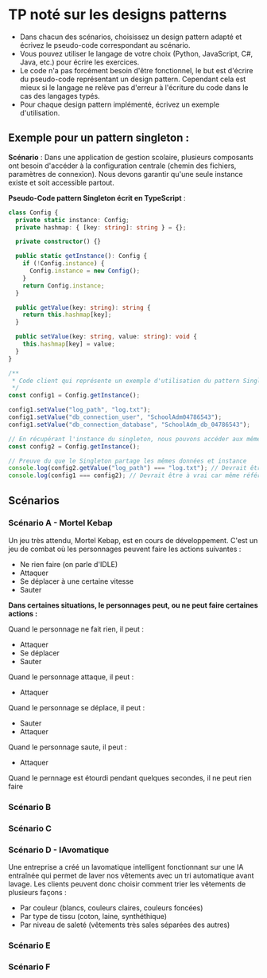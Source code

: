 # TP noté sur les designs patterns

- Dans chacun des scénarios, choisissez un design pattern adapté et écrivez le pseudo-code correspondant au scénario.
- Vous pouvez utiliser le langage de votre choix (Python, JavaScript, C#, Java, etc.) pour écrire les exercices.
- Le code n'a pas forcément besoin d'être fonctionnel, le but est d'écrire du pseudo-code représentant un design pattern. Cependant cela est mieux si le langage ne relève pas d'erreur à l'écriture du code dans le cas des langages typés.
- Pour chaque design pattern implémenté, écrivez un exemple d'utilisation.

## Exemple pour un pattern singleton :

**Scénario** :
Dans une application de gestion scolaire, plusieurs composants ont besoin d'accéder à la configuration centrale (chemin des fichiers, paramètres de connexion). Nous devons garantir qu'une seule instance existe et soit accessible partout.

**Pseudo-Code pattern Singleton écrit en TypeScript** :

```typescript
class Config {
  private static instance: Config;
  private hashmap: { [key: string]: string } = {};

  private constructor() {}

  public static getInstance(): Config {
    if (!Config.instance) {
      Config.instance = new Config();
    }
    return Config.instance;
  }

  public getValue(key: string): string {
    return this.hashmap[key];
  }

  public setValue(key: string, value: string): void {
    this.hashmap[key] = value;
  }
}

/**
 * Code client qui représente un exemple d'utilisation du pattern Singleton.
 */
const config1 = Config.getInstance();

config1.setValue("log_path", "log.txt");
config1.setValue("db_connection_user", "SchoolAdm04786543");
config1.setValue("db_connection_database", "SchoolAdm_db_04786543");

// En récupérant l'instance du singleton, nous pouvons accéder aux mêmes données de la même instance de la classe Config
const config2 = Config.getInstance();

// Preuve du que le Singleton partage les mêmes données et instance
console.log(config2.getValue("log_path") === "log.txt"); // Devrait être à vrai
console.log(config1 === config2); // Devrait être à vrai car même référence mémoire (même instance de classe)
```

## Scénarios

### Scénario A - Mortel Kebap

Un jeu très attendu, Mortel Kebap, est en cours de développement. C'est un jeu de combat où les personnages peuvent faire les actions suivantes :

- Ne rien faire (on parle d'IDLE)
- Attaquer
- Se déplacer à une certaine vitesse
- Sauter

**Dans certaines situations, le personnages peut, ou ne peut faire certaines actions :**

Quand le personnage ne fait rien, il peut :

- Attaquer
- Se déplacer
- Sauter

Quand le personnage attaque, il peut :

- Attaquer

Quand le personnage se déplace, il peut :

- Sauter
- Attaquer

Quand le personnage saute, il peut :

- Attaquer

Quand le pernnage est étourdi pendant quelques secondes, il ne peut rien faire

### Scénario B

### Scénario C

### Scénario D - IAvomatique

Une entreprise a créé un lavomatique intelligent fonctionnant sur une IA entraînée qui permet de laver nos vêtements avec un tri automatique avant lavage.
Les clients peuvent donc choisir comment trier les vêtements de plusieurs façons :

- Par couleur (blancs, couleurs claires, couleurs foncées)
- Par type de tissu (coton, laine, synthéthique)
- Par niveau de saleté (vêtements très sales séparées des autres)

### Scénario E

### Scénario F
